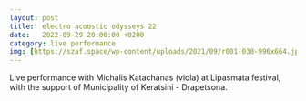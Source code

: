 ```yaml
---
layout: post
title:  electro acoustic odysseys 22
date:   2022-09-29 20:00:00 +0200
category: live performance
img: [https://szaf.space/wp-content/uploads/2021/09/r001-030-996x664.jpg]
---
```


Live performance with Michalis Katachanas (viola) at Lipasmata festival, with the support of Municipality of Keratsini - Drapetsona. 
